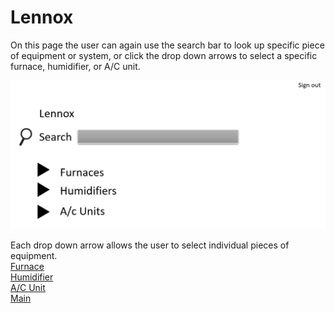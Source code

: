 # Lennox
On this page the user can again use the search bar to look up specific piece of equipment or system, or click the drop down arrows to
select a specific furnace, humidifier, or A/C unit. 

![LennoxMain](https://github.com/RC11B/HVAC-Project/blob/master/Wire%20Frame/pictures/Lennox.png)

Each drop down arrow allows the user to select individual pieces of equipment.
<br>
[Furnace](LennoxFurnaces.md)
<br>
[Humidifier](LennoxHumidifiers.md)
<br>
[A/C Unit](LennoxAC-Units.md)
<br>
[Main](MainPage.md)

